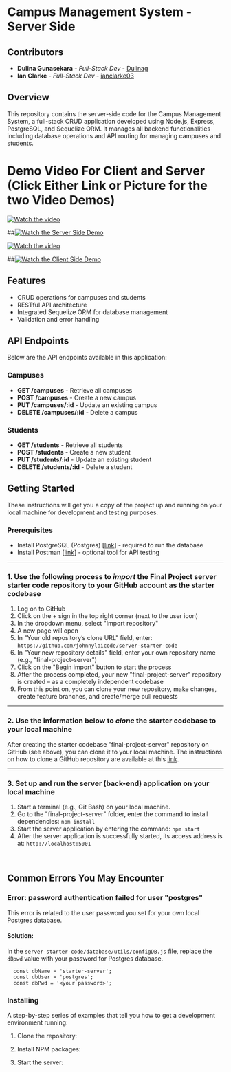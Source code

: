 # Campus Management System - Server Side

## Contributors
- **Dulina Gunasekara** - *Full-Stack Dev* - [Dulinag](https://github.com/Dulinag)
- **Ian Clarke** - *Full-Stack Dev* - [ianclarke03 ](https://github.com/ianclarke03 )

## Overview
This repository contains the server-side code for the Campus Management System, a full-stack CRUD application developed using Node.js, Express, PostgreSQL, and Sequelize ORM. It manages all backend functionalities including database operations and API routing for managing campuses and students.

# Demo Video For Client and Server (Click Either Link or Picture for the two Video Demos)

[![Watch the video](https://img.youtube.com/vi/INSERT_VIDEO_ID_HERE/maxresdefault.jpg)](https://vimeo.com/945863884)

##[![Watch the Server Side Demo](https://github.com/Dulinag/final-project-server/assets/83606238/631372f3-6f50-4bdb-9af4-1a64d0f48417)](https://vimeo.com/945863884)

[![Watch the video](https://img.youtube.com/vi/INSERT_VIDEO_ID_HERE/maxresdefault.jpg)](https://vimeo.com/945863884)

##[![Watch the Client Side Demo](https://github.com/Dulinag/final-project-server/assets/83606238/ccc1fb8b-9bcd-4f42-b63f-b942267a2ceb)](https://vimeo.com/945863884)



## Features
- CRUD operations for campuses and students
- RESTful API architecture
- Integrated Sequelize ORM for database management
- Validation and error handling


## API Endpoints
Below are the API endpoints available in this application:

### Campuses
- **GET /campuses** - Retrieve all campuses
- **POST /campuses** - Create a new campus
- **PUT /campuses/:id** - Update an existing campus
- **DELETE /campuses/:id** - Delete a campus

### Students
- **GET /students** - Retrieve all students
- **POST /students** - Create a new student
- **PUT /students/:id** - Update an existing student
- **DELETE /students/:id** - Delete a student



## Getting Started
These instructions will get you a copy of the project up and running on your local machine for development and testing purposes.

### Prerequisites
- Install PostgreSQL (Postgres) [[link](https://www.postgresql.org/download/)] - required to run the database
- Install Postman [[link](https://www.postman.com/downloads/)] - optional tool for API testing 

----------
### 1. Use the following process to ***import*** the Final Project server starter code repository to your GitHub account as the starter codebase
1.	Log on to GitHub
2.	Click on the + sign in the top right corner (next to the user icon)
3.	In the dropdown menu, select "Import repository"
4.	A new page will open
5.	In "Your old repository’s clone URL" field, enter: `https://github.com/johnnylaicode/server-starter-code`
6.	In "Your new repository details" field, enter your own repository name (e.g., "final-project-server")
7.	Click on the "Begin import" button to start the process
8.	After the process completed, your new "final-project-server" repository is created – as a completely independent codebase
9.	From this point on, you can clone your new repository, make changes, create feature branches, and create/merge pull requests

----------
### 2. Use the information below to ***clone*** the starter codebase to your local machine
After creating the starter codebase "final-project-server" repository on GitHub (see above), you can clone it to your local machine. The instructions on how to clone a GitHub repository are available at this [link](https://docs.github.com/en/repositories/creating-and-managing-repositories/cloning-a-repository).

----------
### 3. Set up and run the server (back-end) application on your local machine
1.	Start a terminal (e.g., Git Bash) on your local machine.
2.  Go to the "final-project-server" folder, enter the command to install dependencies: `npm install` 
3.	Start the server application by entering the command: `npm start` 
4.	After the server application is successfully started, its access address is at: `http://localhost:5001` 

<br/>

## Common Errors You May Encounter
### Error: password authentication failed for user "postgres"
This error is related to the user password you set for your own local Postgres database. 
#### Solution:
In the `server-starter-code/database/utils/configDB.js` file, replace the `dBpwd` value with your password for Postgres database.

```
  const dbName = 'starter-server';
  const dbUser = 'postgres';
  const dbPwd = '<your password>';
```


### Installing
A step-by-step series of examples that tell you how to get a development environment running:
1. Clone the repository:

2. Install NPM packages:

4. Start the server:


